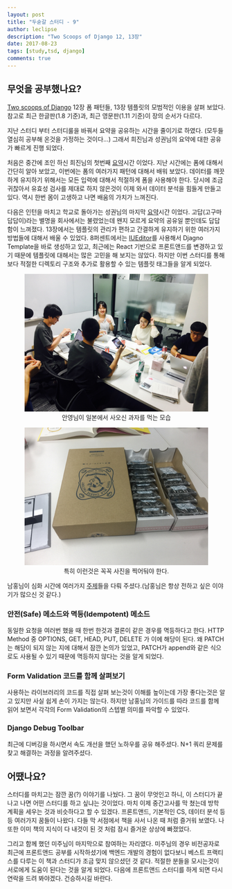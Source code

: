 ```yaml
---
layout: post
title: "두숟갈 스터디 - 9"
author: leclipse
description: "Two Scoops of Django 12, 13장"
date: 2017-08-23
tags: [study,tsd, django]
comments: true
---
```


## 무엇을 공부했나요?
[Two scoops of Django](https://www.twoscoopspress.com/products/two-scoops-of-django-1-11) 12장 폼 패턴들, 13장 템플릿의 모범적인 이용을 살펴 보았다. 참고로 최근 한글판(1.8 기준)과, 최근 영문판(1.11 기준)이 장의 순서가 다르다.
 
지난 스터디 부터 스터디룰을 바꿔서 요약을 공유하는 시간을 줄이기로 하였다. (모두들 열심히 공부해 온것을 가정하는 것이다...) 그래서 희진님과 성권님의 요약에 대한 공유가 빠르게 진행 되었다. 

처음은 중간에 조인 하신 희진님의 첫번째 [요약](https://github.com/8percent/tsd/blob/master/chapter12/summary.md)시간 이었다. 지난 시간에는 폼에 대해서 간단히 알아 보았고, 이번에는 폼의 여러가지 패턴에 대해서 배워 보았다. 데이터를 깨끗하게 유지하기 위해서는 모든 입력에 대해서 적절하게 폼을 사용해야 한다. 당시에 조금 귀찮아서 유효성 검사를 제대로 하지 않은것이 이제 와서 데이터 분석을 힘들게 만들고 있다. 역시 한번 몸이 고생하고 나면 배움의 가치가 느껴진다.

다음은 인턴을 마치고 학교로 돌아가는 성권님의 마지막 [요약](https://github.com/8percent/tsd/blob/master/chapter13/summary.md)시간 이었다. 고답(고구마 답답이)라는 별명을 회사에서는 불렸었는데 왠지 모르게 요약의 공유일 뿐인데도 답답함이 느껴졌다.
13장에서는 템플릿의 관리가 편하고 간결하게 유지하기 위한 여러가지 방법들에 대해서 배울 수 있었다. 8퍼센트에서는 [IUEditor](https://www.iueditor.org/)를 사용해서 Djagno Template을 바로 생성하고 있고, 최근에는 React 기반으로 프론트앤드를 변경하고 있기 때문에 템플릿에 대해서는 많은 고민을 해 보지는 않았다. 하지만 이번 스터디를 통해 보다 적절한 디렉토리 구조와 추가로 활용할 수 있는 템플릿 태그들을 알게 되었다.

<center>
<figure>
<img src="/images/tsd-9-1.jpg" alt="views">
<figcaption>안영님이 일본에서 사오신 과자를 먹는 모습</figcaption>
</figure>
</center>

<center>
<figure>
<img src="/images/tsd-9-2.jpg" alt="views">
<figcaption>특히 이런것은 꼭꼭 사진을 찍어둬야 한다.</figcaption>
</figure>
</center>

남홍님이 심화 시간에 여러가지 [주제](https://github.com/8percent/tsd/blob/master/studies/20170823/CH12_13.pdf)들을 다뤄 주셨다.(남홍님은 항상 전하고 싶은 이야기가 많으신 것 같다.) 

### 안전(Safe) 메소드와 멱등(Idempotent) 메소드 
동일한 요청을 여러번 했을 때 한번 한것과 결론이 같은 경우를 멱등하다고 한다. HTTP Method 중 OPTIONS, GET, HEAD, PUT, DELETE 가 이에 해당이 된다. 왜 PATCH는 해당이 되지 않는 지에 대해서 잠깐 논의가 있었고, PATCH가 append와 같은 식으로도 사용될 수 있기 때문에 멱등하지 않다는 것을 알게 되었다.

### Form Validation 코드를 함께 살펴보기 
사용하는 라이브러리의 코드를 직접 살펴 보는것이 이해를 높이는데 가장 좋다는것은 알고 있지만 사실 쉽게 손이 가지는 않는다. 하지만 남홍님의 가이드를 따라 코드를 함께 읽어 보면서 각각의 Form Validation의 스텝별 의미를 파악할 수 있었다.

### Django Debug Toolbar 
최근에 디버깅을 하시면서 속도 개선을 했던 노하우를 공유 해주셨다. N+1 쿼리 문제를 찾고 해결하는 과정을 알려주셨다. 
 
## 어땠나요?
스터디를 마치고는 잠깐 꿈(?) 이야기를 나눴다. 그 꿈이 무엇인고 하니, 이 스터디가 끝나고 나면 어떤 스터디를 하고 싶냐는 것이었다. 마치 이제 중간고사를 막 쳤는데 방학 계획을 세우는 것과 비슷하다고 할 수 있겠다. 프론트앤드, 기본적인 CS, 데이터 분석 등등 여러가지 꿈들이 나왔다. 다들 막 서점에서 책을 사서 나온 때 처럼  즐거워 보였다. 나 또한 이미 책의 지식이 다 내것이 된 것 처럼 잠시 즐거운 상상에 빠졌었다. 

그리고 함께 했던 미주님이 마지막으로 참여하는 자리였다. 미주님의 경우 비전공자로 최근에 프론트앤드 공부를 시작하셨기에 백엔드 개발의 경험이 없다보니 베스트 프랙티스를 다루는 이 책과 스터디가 조금 맞지 않으셨던 것 같다. 적절한 분들을 모시는것이 서로에게 도움이 된다는 것을 알게 되었다. 다음에 프론트앤드 스터디를 하게 되면 다시 연락을 드려 봐야겠다. 건승하시길 바란다.
